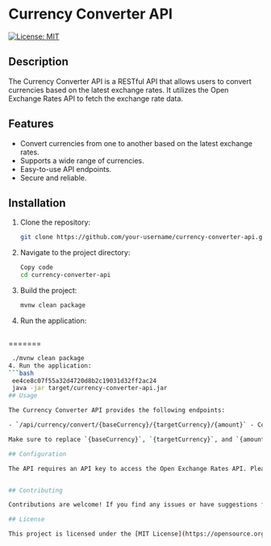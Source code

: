 # Currency Converter API

[![License: MIT](https://img.shields.io/badge/License-MIT-yellow.svg)](https://opensource.org/licenses/MIT)

## Description

The Currency Converter API is a RESTful API that allows users to convert currencies based on the latest exchange rates. It utilizes the Open Exchange Rates API to fetch the exchange rate data.

## Features

- Convert currencies from one to another based on the latest exchange rates.
- Supports a wide range of currencies.
- Easy-to-use API endpoints.
- Secure and reliable.

## Installation

1. Clone the repository:

   ```bash
   git clone https://github.com/your-username/currency-converter-api.git
2. Navigate to the project directory:
    ```bash
    Copy code
    cd currency-converter-api
3. Build the project:
    ```bash
    mvnw clean package
4. Run the application:
    ```bash
=======
   ```bash
    ./mvnw clean package
4. Run the application:
   ```bash
    ee4ce8c07f55a32d4720d8b2c19031d32ff2ac24
    java -jar target/currency-converter-api.jar
## Usage

The Currency Converter API provides the following endpoints:

- `/api/currency/convert/{baseCurrency}/{targetCurrency}/{amount}` - Converts the specified amount from the base currency to the target currency.

Make sure to replace `{baseCurrency}`, `{targetCurrency}`, and `{amount}` with the appropriate values.

## Configuration

The API requires an API key to access the Open Exchange Rates API. Please obtain an API key from the Open Exchange Rates website and update the `application.properties` file with your API key:


## Contributing

Contributions are welcome! If you find any issues or have suggestions for improvement, please open an issue or submit a pull request.

## License

This project is licensed under the [MIT License](https://opensource.org/licenses/MIT).
